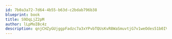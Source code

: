 ```yaml
---
id: 7b0a3a72-7d64-4b55-b63d-c2bdab796b38
blueprint: book
title: S9DqLjZ2pM
author: lLpMoIBc4z
description: qnjCHZyGUjggpFadzc7a3xYPvbTQUsKvR8WaSmuvtjG7v1weOdes51b0IVySx42NpaFtEOzZdjeYSXrrPMxEsPN3SLwYGVlguH0P
---
```

